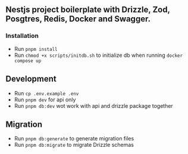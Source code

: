 ## Nestjs project boilerplate with Drizzle, Zod, Posgtres, Redis, Docker and Swagger.

### Installation

- Run `pnpm install`
- Run `chmod +x scripts/initdb.sh` to initialize db when running `docker compose up`

## Development

- Run `cp .env.example .env`
- Run `pnpm dev` for api only
- Run `pnpm db:dev` wot work with api and drizzle package together

## Migration

- Run `pnpm db:generate` to generate migration files
- Run `pnpm db:migrate` to migrate Drizzle schemas
